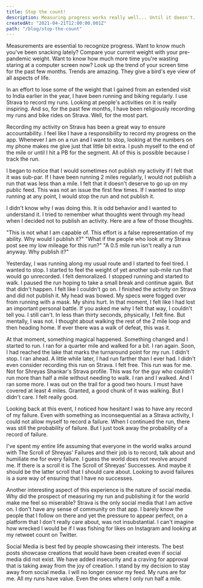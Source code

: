 ```yaml
---
title: Stop the count!
description: Measuring progress works really well... Until it doesn't.
createdAt: "2021-04-21T12:00:00.001Z"
path: "/blog/stop-the-count"
---
```

Measurements are essential to recognize progress. Want to know much you've been snacking lately? Compare your current weight with your pre-pandemic weight. Want to know how much more time you're wasting staring at a computer screen now? Look up the trend of your screen time for the past few months. Trends are amazing. They give a bird's eye view of all aspects of life.
  
In an effort to lose some of the weight that I gained from an extended visit to India earlier in the year, I have been running and biking regularly. I use Strava to record my runs. Looking at people's activities on it is really inspiring. And so, for the past few months, I have been religiously recording my runs and bike rides on Strava. Well, for the most part.  
  
Recording my activity on Strava has been a great way to ensure accountability. I feel like I have a responsibility to record my progress on the app. Whenever I am on a run and I want to stop, looking at the numbers on my phone makes me give just that little bit extra. I push myself to the end of the mile or until I hit a PB for the segment. All of this is possible because I track the run.  

I began to notice that I would sometimes not publish my activity if I felt that it was sub-par. If I have been running 2 miles regularly, I would not publish a run that was less than a mile. I felt that it doesn't deserve to go up on my public feed. This was not an issue the first few times. If I wanted to stop running at any point, I would stop the run and not publish it.  

I didn't know why I was doing this. It is odd behavior and I wanted to understand it. I tried to remember what thoughts went through my head when I decided not to publish an activity. Here are a few of those thoughts.  

"This is not what I am capable of. This effort is a false representation of my ability. Why would I publish it?"
"What if the people who look at my Strava post see my low mileage for this run?"
"A 0.5 mile run isn't really a run anyway. Why publish it?"

Yesterday, I was running along my usual route and I started to feel tired. I wanted to stop. I started to feel the weight of yet another sub-mile run that would go unrecorded. I felt demoralized. I stopped running and started to walk. I paused the run hoping to take a small break and continue again. But that didn't happen. I felt like I couldn't go on. I finished the activity on Strava and did not publish it. My head was bowed. My specs were fogged over from running with a mask. My shins hurt. In that moment, I felt like I had lost an important personal battle. If you asked me why I felt that way, I couldn't tell you. I still can't. In less than thirty seconds, physically, I felt fine. But mentally, I was not. I thought about walking the rest of the 2 mile loop and then heading home. If ever there was a walk of defeat, this was it. 

At that moment, something magical happened. Something changed and I started to run. I ran for a quarter mile and walked for a bit. I ran again. Soon, I had reached the lake that marks the turnaround point for my run. I didn't stop. I ran ahead.  A little while later, I had run farther than I ever had. I didn't even consider recording this run on Strava. I felt free. This run was for me. Not for Shreyas Shankar's Strava profile. This was for the guy who couldn't run more than half a mile without needing to walk. I ran and I walked. And I ran some more. I was out on the trail for a good two hours. I must have covered at least 4 miles. Granted, a good chunk of it was walking. But I didn't care. I felt really good. 

Looking back at this event, I noticed how hesitant I was to have any record of my failure. Even with something as inconsequential as a Strava activity, I could not allow myself to record a failure. When I continued the run, there was still the probability of failure. But I just took away the probability of a record of failure.

I've spent my entire life assuming that everyone in the world walks around with The Scroll of Shreyas' Failures and their job is to record, talk about and humiliate me for every failure. I guess the world does not revolve around me. If there is a scroll it is The Scroll of Shreyas' Successes. And maybe it should be the latter scroll that I should care about. Looking to avoid failures is a sure way of ensuring that I have no successes. 

Another interesting aspect of this experience is the nature of social media. Why did the prospect of measuring my run and publishing it for the world make me feel so miserable? Strava is the only social media that I am active on. I don't have any sense of community on that app. I barely know the people that I follow on there and yet the pressure to appear perfect, on a platform that I don't really care about, was not insubstantial. I can't imagine how wrecked I would be if I was fishing for likes on Instagram and looking at my retweet count on Twitter.

Social Media is best fed by people showcasing their interests. The best posts showcase creations that would have been created even if social media did not exist. We have added insecurity and a craving for approval that is taking away from the joy of creation. I stand by my decision to stay away from social media. I will no longer censor my feed. My runs are for me. All my runs have value. Even the ones where I only run half a mile.
